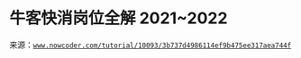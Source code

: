 # 牛客快消岗位全解 2021~2022

来源：[`www.nowcoder.com/tutorial/10093/3b737d4986114ef9b475ee317aea744f`](https://www.nowcoder.com/tutorial/10093/3b737d4986114ef9b475ee317aea744f)